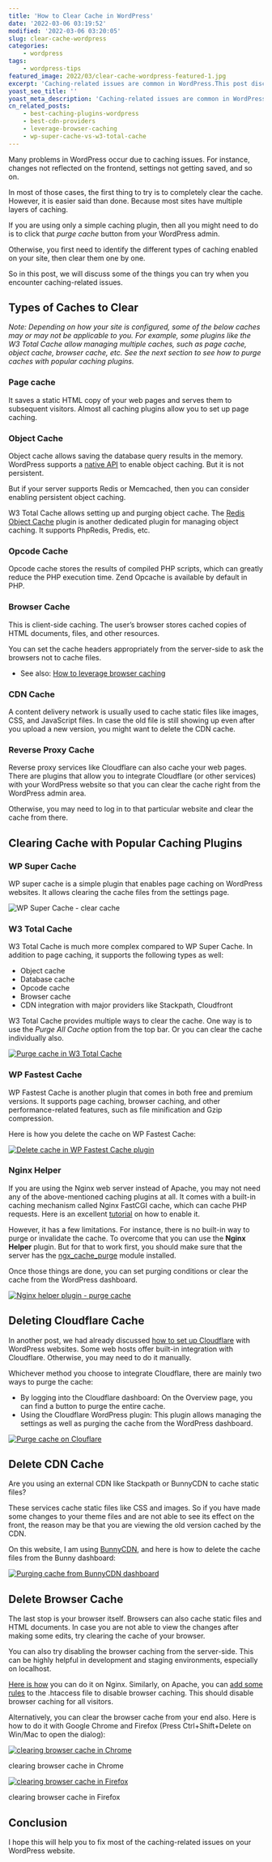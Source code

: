 ```yaml
---
title: 'How to Clear Cache in WordPress'
date: '2022-03-06 03:19:52'
modified: '2022-03-06 03:20:05'
slug: clear-cache-wordpress
categories:
    - wordpress
tags:
    - wordpress-tips
featured_image: 2022/03/clear-cache-wordpress-featured-1.jpg
excerpt: 'Caching-related issues are common in WordPress.This post discusses some of the things you can try to clear cache in WordPress websites.'
yoast_seo_title: ''
yoast_meta_description: 'Caching-related issues are common in WordPress.This post discusses some of the things you can try to clear cache in WordPress websites.'
cn_related_posts:
    - best-caching-plugins-wordpress
    - best-cdn-providers
    - leverage-browser-caching
    - wp-super-cache-vs-w3-total-cache
---
```

Many problems in WordPress occur due to caching issues. For instance, changes not reflected on the frontend, settings not getting saved, and so on.

In most of those cases, the first thing to try is to completely clear the cache. However, it is easier said than done. Because most sites have multiple layers of caching.

If you are using only a simple caching plugin, then all you might need to do is to click that _purge cache_ button from your WordPress admin.

Otherwise, you first need to identify the different types of caching enabled on your site, then clear them one by one.

So in this post, we will discuss some of the things you can try when you encounter caching-related issues.

## **Types of Caches to Clear**

_Note: Depending on how your site is configured, some of the below caches may or may not be applicable to you. For example, some plugins like the W3 Total Cache allow managing multiple caches, such as page cache, object cache, browser cache, etc. See the next section to see how to purge caches with popular caching plugins._

### Page cache

It saves a static HTML copy of your web pages and serves them to subsequent visitors. Almost all caching plugins allow you to set up page caching.

### Object Cache

Object cache allows saving the database query results in the memory. WordPress supports a [native API](https://developer.wordpress.org/reference/classes/wp_object_cache/) to enable object caching. But it is not persistent.

But if your server supports Redis or Memcached, then you can consider enabling persistent object caching.

W3 Total Cache allows setting up and purging object cache. The [Redis Object Cache](https://wordpress.org/plugins/redis-cache/) plugin is another dedicated plugin for managing object caching. It supports PhpRedis, Predis, etc.

### Opcode Cache

Opcode cache stores the results of compiled PHP scripts, which can greatly reduce the PHP execution time. Zend Opcache is available by default in PHP.

### Browser Cache

This is client-side caching. The user’s browser stores cached copies of HTML documents, files, and other resources.

You can set the cache headers appropriately from the server-side to ask the browsers not to cache files.

- See also: [How to leverage browser caching](http://localhost:10003/leverage-browser-caching/)

### CDN Cache

A content delivery network is usually used to cache static files like images, CSS, and JavaScript files. In case the old file is still showing up even after you upload a new version, you might want to delete the CDN cache.

### Reverse Proxy Cache

Reverse proxy services like Cloudflare can also cache your web pages. There are plugins that allow you to integrate Cloudflare (or other services) with your WordPress website so that you can clear the cache right from the WordPress admin area.

Otherwise, you may need to log in to that particular website and clear the cache from there.

## **Clearing Cache with Popular Caching Plugins**

### WP Super Cache

WP super cache is a simple plugin that enables page caching on WordPress websites. It allows clearing the cache files from the settings page.

![WP Super Cache - clear cache](https://cdn-2.coralnodes.com/coralnodes/uploads/2022/03/wp-super-cache-clear-cropped.png)

### W3 Total Cache

W3 Total Cache is much more complex compared to WP Super Cache. In addition to page caching, it supports the following types as well:

- Object cache 
- Database cache 
- Opcode cache 
- Browser cache 
- CDN integration with major providers like Stackpath, Cloudfront

W3 Total Cache provides multiple ways to clear the cache. One way is to use the _Purge All Cache_ option from the top bar. Or you can clear the cache individually also.

[![Purge cache in W3 Total Cache](https://cdn-2.coralnodes.com/coralnodes/uploads/2022/03/w3tc-clear-cache-cropped-1080x528.png)](https://cdn-2.coralnodes.com/coralnodes/uploads/2022/03/w3tc-clear-cache-cropped.png)

### WP Fastest Cache

WP Fastest Cache is another plugin that comes in both free and premium versions. It supports page caching, browser caching, and other performance-related features, such as file minification and Gzip compression.

Here is how you delete the cache on WP Fastest Cache:

[![Delete cache in WP Fastest Cache plugin](https://cdn-2.coralnodes.com/coralnodes/uploads/2022/03/wp-fastest-cache-clear-1080x669.png)](https://cdn-2.coralnodes.com/coralnodes/uploads/2022/03/wp-fastest-cache-clear.png)

### Nginx Helper

If you are using the Nginx web server instead of Apache, you may not need any of the above-mentioned caching plugins at all. It comes with a built-in caching mechanism called Nginx FastCGI cache, which can cache PHP requests. Here is an excellent [tutorial](https://www.linuxbabe.com/nginx/setup-nginx-fastcgi-cache) on how to enable it.

However, it has a few limitations. For instance, there is no built-in way to purge or invalidate the cache. To overcome that you can use the **Nginx Helper** plugin. But for that to work first, you should make sure that the server has the [ngx_cache_purge](https://github.com/FRiCKLE/ngx_cache_purge) module installed.

Once those things are done, you can set purging conditions or clear the cache from the WordPress dashboard.

[![Nginx helper plugin - purge cache](https://cdn-2.coralnodes.com/coralnodes/uploads/2022/03/nginx-helper-clear-cache-1080x699.png)](https://cdn-2.coralnodes.com/coralnodes/uploads/2022/03/nginx-helper-clear-cache.png)

## **Deleting Cloudflare Cache**

In another post, we had already discussed [how to set up Cloudflare](http://localhost:10003/set-up-cloudflare-wordpress/) with WordPress websites. Some web hosts offer built-in integration with Cloudflare. Otherwise, you may need to do it manually.

Whichever method you choose to integrate Cloudflare, there are mainly two ways to purge the cache:

- By logging into the Cloudflare dashboard: On the Overview page, you can find a button to purge the entire cache. 
- Using the Cloudflare WordPress plugin: This plugin allows managing the settings as well as purging the cache from the WordPress dashboard.

[![Purge cache on Clouflare](https://cdn-2.coralnodes.com/coralnodes/uploads/2022/03/cloudflare-purge-cache-1080x426.png)](https://cdn-2.coralnodes.com/coralnodes/uploads/2022/03/cloudflare-purge-cache.png)

## **Delete CDN Cache**

Are you using an external CDN like Stackpath or BunnyCDN to cache static files?

These services cache static files like CSS and images. So if you have made some changes to your theme files and are not able to see its effect on the front, the reason may be that you are viewing the old version cached by the CDN.

On this website, I am using [BunnyCDN](http://localhost:10003/bunnycdn-review/), and here is how to delete the cache files from the Bunny dashboard:

[![Purging cache from BunnyCDN dashboard](https://cdn-2.coralnodes.com/coralnodes/uploads/2022/03/bunny-clear-cache-1080x485.png)](https://cdn-2.coralnodes.com/coralnodes/uploads/2022/03/bunny-clear-cache.png)

## **Delete Browser Cache**

The last stop is your browser itself. Browsers can also cache static files and HTML documents. In case you are not able to view the changes after making some edits, try clearing the cache of your browser.

You can also try disabling the browser caching from the server-side. This can be highly helpful in development and staging environments, especially on localhost.

[Here is how](https://stackoverflow.com/questions/40243633/disable-nginx-cache-for-javascript-files#answer-45285696) you can do it on Nginx. Similarly, on Apache, you can [add some rules](https://www.a2hosting.in/kb/developer-corner/apache-web-server/turning-off-caching-using-htaccess) to the .htaccess file to disable browser caching. This should disable browser caching for all visitors.

Alternatively, you can clear the browser cache from your end also. Here is how to do it with Google Chrome and Firefox (Press Ctrl+Shift+Delete on Win/Mac to open the dialog):

[![clearing browser cache in Chrome](https://cdn-2.coralnodes.com/coralnodes/uploads/2022/03/clear-cache-google-chrome-1080x526.png)](https://cdn-2.coralnodes.com/coralnodes/uploads/2022/03/clear-cache-google-chrome.png)

clearing browser cache in Chrome

[![clearing browser cache in Firefox](https://cdn-2.coralnodes.com/coralnodes/uploads/2022/03/clear-cache-firefox-1-1080x563.png)](https://cdn-2.coralnodes.com/coralnodes/uploads/2022/03/clear-cache-firefox-1.png)

clearing browser cache in Firefox

## **Conclusion**

I hope this will help you to fix most of the caching-related issues on your WordPress website.